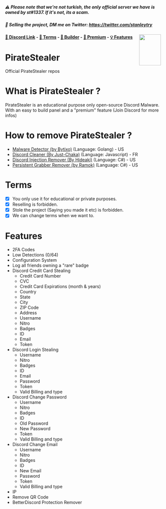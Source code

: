 ##### ⚠️ **Please note that we're not turkish, the only official server we have is owned by st#1337. If it's not, its a scam.**
##### 💸 Selling the project, DM me on Twitter: https://twitter.com/stanleytry

<img src="https://user-images.githubusercontent.com/66573599/146654766-41c1fdd8-9350-415e-87b2-afbfc17da12a.png" data-canonical-src="https://gyazo.com/eb5c5741b6a9a16c692170a41a49c858.png" align="right" width="70" height="100" />

#### [🔗 Discord Link](https://discord.gg/XfN7BcbwZG) - [📖 Terms](https://github.com/Stanley-GF/PirateStealer#terms) - [🔨 Builder](https://piratestealer.to/) - [💎 Premium](https://discord.gg/XfN7BcbwZG) - [💡 Features](https://github.com/Stanley-GF/PirateStealer#features)

# PirateStealer 
Official PirateStealer repos 

# What is PirateStealer ? 
PirateStealer is an educational purpose only open-source Discord Malware. With an easy to build panel and a "premium" feature (Join Discord for more infos) 

# How to remove PirateStealer ? 
- [Malware Detector (by Bytixo)](https://github.com/bytixo/Discord-Malware-Detector) (Language: Golang) - US
- [Discord Cleaner (By Just-Chaka)](https://github.com/Just-Chakal/discordcleaner) (Language: Javascript) - FR
- [Discord Injection Remover (By Hideaki)](https://github.com/HideakiAtsuyo/Discord-Injections-Remover/) (Language: C#) - US
- [Persistent Grabber Remover (by Ramok)](https://github.com/RamokTVL/PersistantGrabberRemover) (Language: C#) - US

# Terms
- [x] You only use it for educational or private purposes.
- [x] Reselling is forbidden.
- [x] Stole the project (Saying you made it etc) is forbidden.
- [x] We can change terms when we want to.

# Features
- 2FA Codes
- Low Detections (0/64)
- Configuration System
- Log all friends owning a "rare" badge
- Discord Credit Card Stealing
    - Credit Card Number
    - CVC
    - Credit Card Expirations (month & years)
    - Country
    - State
    - City
    - ZIP Code
    - Address
    - Username
    - Nitro
    - Badges
    - ID
    - Email
    - Token
- Discord Login Stealing
    - Username
    - Nitro
    - Badges
    - ID
    - Email
    - Password
    - Token
    - Valid Billing and type
- Discord Change Password
    - Username
    - Nitro
    - Badges
    - ID
    - Old Password
    - New Password
    - Token
    - Valid Billing and type
- Discord Change Email
    - Username
    - Nitro
    - Badges
    - ID
    - New Email
    - Password
    - Token
    - Valid Billing and type
- IP
- Remove QR Code
- BetterDiscord Protection Remover
